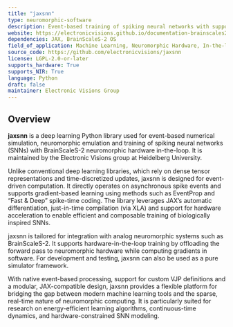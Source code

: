 ```yaml
---
title: "jaxsnn"
type: neuromorphic-software
description: Event-based training of spiking neural networks with support for BrainScaleS-2 hardware-in-the-loop based on JAX.
website: https://electronicvisions.github.io/documentation-brainscales2/latest/
dependencies: JAX, BrainScaleS-2 OS
field_of_application: Machine Learning, Neuromorphic Hardware, In-the-loop Training, Event-based Training
source_code: https://github.com/electronicvisions/jaxsnn
license: LGPL-2.0-or-later
supports_hardware: True
supports_NIR: True
language: Python
draft: false
maintainer: Electronic Visions Group
---
```


## Overview

**jaxsnn** is a deep learning Python library used for event-based numerical simulation, neuromorphic emulation and training of spiking neural networks (SNNs) with BrainScaleS-2 neuromorphic hardware in-the-loop. It is maintained by the Electronic Visions group at Heidelberg University.

Unlike conventional deep learning libraries, which rely on dense tensor representations and time-discretized updates, jaxsnn is designed for event-driven computation. It directly operates on asynchronous spike events and supports gradient-based learning using methods such as EventProp and “Fast & Deep” spike-time coding. The library leverages JAX’s automatic differentiation, just-in-time compilation (via XLA) and support for hardware acceleration to enable efficient and composable training of biologically inspired SNNs.

jaxsnn is tailored for integration with analog neuromorphic systems such as BrainScaleS-2. It supports hardware-in-the-loop training by offloading the forward pass to neuromorphic hardware while computing gradients in software. For development and testing, jaxsnn can also be used as a pure simulator framework.

With native event-based processing, support for custom VJP definitions and a modular, JAX-compatible design, jaxsnn provides a flexible platform for bridging the gap between modern machine learning tools and the sparse, real-time nature of neuromorphic computing. It is particularly suited for research on energy-efficient learning algorithms, continuous-time dynamics, and hardware-constrained SNN modeling.
